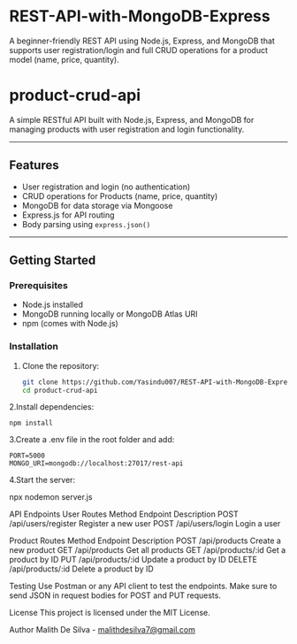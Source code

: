 # REST-API-with-MongoDB-Express
A beginner-friendly REST API using Node.js, Express, and MongoDB that supports user registration/login and full CRUD operations for a product model (name, price, quantity).

# product-crud-api

A simple RESTful API built with Node.js, Express, and MongoDB for managing products with user registration and login functionality.

---

## Features

- User registration and login (no authentication)
- CRUD operations for Products (name, price, quantity)
- MongoDB for data storage via Mongoose
- Express.js for API routing
- Body parsing using `express.json()`

---

## Getting Started

### Prerequisites

- Node.js installed
- MongoDB running locally or MongoDB Atlas URI
- npm (comes with Node.js)

### Installation

1. Clone the repository:
   ```bash
   git clone https://github.com/Yasindu007/REST-API-with-MongoDB-Express.git
   cd product-crud-api
2.Install dependencies:

    npm install
   
3.Create a .env file in the root folder and add:
  
    PORT=5000
    MONGO_URI=mongodb://localhost:27017/rest-api

  
4.Start the server:

  npx nodemon server.js

  
API Endpoints
  User Routes
  Method	Endpoint	Description
  POST	/api/users/register	Register a new user
  POST	/api/users/login	Login a user

Product Routes
Method	Endpoint	Description
  POST	/api/products	Create a new product
  GET	/api/products	Get all products
  GET	/api/products/:id	Get a product by ID
  PUT	/api/products/:id	Update a product by ID
  DELETE	/api/products/:id	Delete a product by ID

Testing
Use Postman or any API client to test the endpoints. Make sure to send JSON in request bodies for POST and PUT requests.

License
This project is licensed under the MIT License.

Author
Malith De Silva - malithdesilva7@gmail.com
